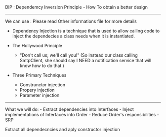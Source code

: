 
DIP : Dependemcy Inversion Principle -  How To obtain a better design

-----------------------------------------------------------------------------------------------------------------------------
We can use : Please read Other informations file for more details

- Dependency Injection is a technique that is used to allow calling code to inject the dependecies a class needs when it is instantiated.
- The Hollywood Principle
	- "Don't call us; we'll call you!" (So instead our class calling SmtpClient, she should say I NEED a notification service that will know how to do that )

- Three Primary Techniques
	- Construnctor injection
	- Propery injection
	- Parameter injection

-----------------------------------------------------------------------------------------------------------------------------

What we will do:
	- Extract dependencies into Interfaces
	- Inject implementations of Interfaces into Order
	- Reduce Order's responsibilities - SRP

Extract all dependecncies and aply constructor injection
